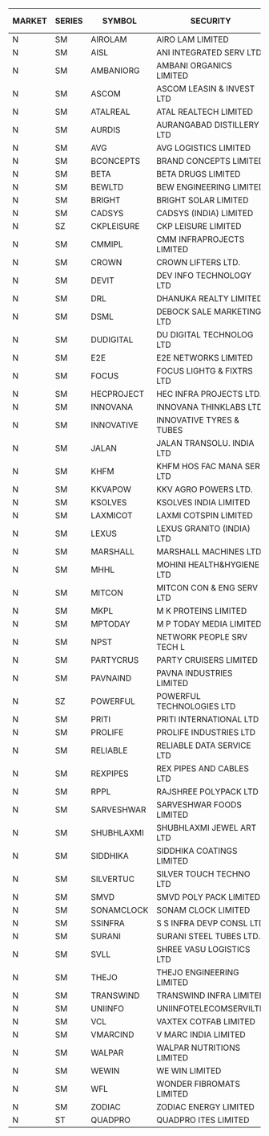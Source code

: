 


| MARKET | SERIES | SYMBOL | SECURITY | PREV CL PR | OPEN PRICE | HIGH PRICE | LOW PRICE | CLOSE PRICE | NET TRDVAL | NET TRDQTY | CORP IND | HI 52 WK | LO 52 WK |
| ----- | ----- | ----- | ----- | ----- | ----- | ----- | ----- | ----- | ----- | ----- | ----- | ----- | ----- |
| N | SM | AIROLAM | AIRO LAM LIMITED | 67.45 | 68.70 | 75.25 | 68.70 | 74.35 | 10620000.00 | 147000 |  | 75.25 | 20.40 |
| N | SM | AISL | ANI INTEGRATED SERV LTD. | 53.55 | 58.70 | 58.90 | 58.70 | 58.90 | 353040.00 | 6000 |  | 58.90 | 18.10 |
| N | SM | AMBANIORG | AMBANI ORGANICS LIMITED | 91.30 | 86.75 | 95.85 | 86.75 | 95.85 | 1086100.00 | 12000 |  | 114.85 | 43.70 |
| N | SM | ASCOM | ASCOM LEASIN & INVEST LTD | 48.00 | 52.00 | 52.00 | 52.00 | 52.00 | 208000.00 | 4000 |  | 52.00 | 30.00 |
| N | SM | ATALREAL | ATAL REALTECH LIMITED | 157.10 | 162.00 | 164.90 | 160.00 | 164.90 | 2353440.00 | 14400 |  | 164.90 | 30.95 |
| N | SM | AURDIS | AURANGABAD DISTILLERY LTD | 69.20 | 65.75 | 72.65 | 65.75 | 72.65 | 1429200.00 | 20000 |  | 77.20 | 25.80 |
| N | SM | AVG | AVG LOGISTICS LIMITED | 54.80 | 56.75 | 57.50 | 56.00 | 57.50 | 479100.00 | 8400 |  | 83.00 | 40.65 |
| N | SM | BCONCEPTS | BRAND CONCEPTS LIMITED | 32.75 | 32.75 | 33.50 | 32.75 | 33.50 | 595500.00 | 18000 |  | 38.00 | 14.55 |
| N | SM | BETA | BETA DRUGS LIMITED | 455.00 | 459.00 | 478.00 | 459.00 | 476.00 | 1314800.00 | 2800 |  | 478.00 | 102.00 |
| N | SM | BEWLTD | BEW ENGINEERING LIMITED | 250.95 | 276.00 | 276.00 | 250.00 | 276.00 | 20257100.00 | 76000 |  | 276.00 | 228.15 |
| N | SM | BRIGHT | BRIGHT SOLAR LIMITED | 4.95 | 4.95 | 5.05 | 4.95 | 4.95 | 463650.00 | 93000 |  | 15.55 | 4.60 |
| N | SM | CADSYS | CADSYS (INDIA) LIMITED | 27.30 | 28.65 | 28.65 | 28.65 | 28.65 | 57300.00 | 2000 |  | 36.90 | 18.10 |
| N | SZ | CKPLEISURE | CKP LEISURE LIMITED | 3.90 | 3.75 | 4.05 | 3.75 | 4.05 | 592400.00 | 148000 |  | 4.05 | 2.25 |
| N | SM | CMMIPL | CMM INFRAPROJECTS LIMITED | 17.75 | 16.90 | 16.90 | 16.90 | 16.90 | 50700.00 | 3000 |  | 21.05 | 2.25 |
| N | SM | CROWN | CROWN LIFTERS LTD. | 130.00 | 136.50 | 136.50 | 136.50 | 136.50 | 1092000.00 | 8000 |  | 136.50 | 38.00 |
| N | SM | DEVIT | DEV INFO TECHNOLOGY LTD | 132.00 | 132.00 | 132.00 | 132.00 | 132.00 | 198000.00 | 1500 |  | 142.00 | 85.00 |
| N | SM | DRL | DHANUKA REALTY LIMITED | 15.05 | 15.80 | 15.80 | 15.80 | 15.80 | 189600.00 | 12000 |  | 15.80 | 7.50 |
| N | SM | DSML | DEBOCK SALE MARKETING LTD | 44.65 | 42.90 | 46.85 | 42.65 | 46.85 | 17595900.00 | 384000 |  | 50.15 | 5.75 |
| N | SM | DUDIGITAL | DU DIGITAL TECHNOLOG LTD | 110.50 | 115.00 | 116.00 | 114.95 | 115.00 | 2999400.00 | 26000 |  | 150.05 | 95.00 |
| N | SM | E2E | E2E NETWORKS LIMITED | 44.60 | 46.80 | 46.80 | 46.80 | 46.80 | 374400.00 | 8000 |  | 61.30 | 34.50 |
| N | SM | FOCUS | FOCUS LIGHTG & FIXTRS LTD | 63.25 | 64.00 | 64.00 | 64.00 | 64.00 | 192000.00 | 3000 |  | 71.90 | 18.05 |
| N | SM | HECPROJECT | HEC INFRA PROJECTS LTD. | 188.80 | 179.40 | 197.80 | 179.40 | 197.80 | 5075460.00 | 26400 |  | 208.60 | 95.95 |
| N | SM | INNOVANA | INNOVANA THINKLABS LTD. | 159.00 | 166.60 | 166.95 | 160.50 | 160.50 | 654550.00 | 4000 |  | 210.95 | 70.25 |
| N | SM | INNOVATIVE | INNOVATIVE TYRES & TUBES | 11.05 | 11.35 | 11.35 | 11.35 | 11.35 | 68100.00 | 6000 |  | 20.45 | 5.65 |
| N | SM | JALAN | JALAN TRANSOLU. INDIA LTD | 13.15 | 12.50 | 12.95 | 12.50 | 12.90 | 415800.00 | 33000 |  | 14.90 | 2.75 |
| N | SM | KHFM | KHFM HOS FAC MANA SER LTD | 62.35 | 60.05 | 63.50 | 60.05 | 63.50 | 370650.00 | 6000 |  | 63.75 | 25.75 |
| N | SM | KKVAPOW | KKV AGRO POWERS LTD. | 1065.75 | 1065.75 | 1065.75 | 1065.75 | 1065.75 | 266437.50 | 250 |  | 1177.00 | 357.00 |
| N | SM | KSOLVES | KSOLVES INDIA LIMITED | 357.80 | 357.00 | 361.50 | 348.10 | 355.00 | 7433080.00 | 20800 |  | 1718.20 | 226.00 |
| N | SM | LAXMICOT | LAXMI COTSPIN LIMITED | 23.80 | 24.95 | 24.95 | 24.95 | 24.95 | 299400.00 | 12000 |  | 36.55 | 7.50 |
| N | SM | LEXUS | LEXUS GRANITO (INDIA) LTD | 11.15 | 10.85 | 11.00 | 10.60 | 10.60 | 86100.00 | 8000 |  | 22.50 | 7.20 |
| N | SM | MARSHALL | MARSHALL MACHINES LTD | 32.50 | 30.10 | 34.00 | 30.10 | 34.00 | 1076850.00 | 33000 |  | 43.15 | 6.70 |
| N | SM | MHHL | MOHINI HEALTH&HYGIENE LTD | 21.05 | 20.75 | 22.90 | 20.75 | 22.35 | 1750050.00 | 81000 |  | 39.50 | 15.35 |
| N | SM | MITCON | MITCON CON & ENG SERV LTD | 52.50 | 55.10 | 55.10 | 52.60 | 55.00 | 3515300.00 | 64000 |  | 64.95 | 33.10 |
| N | SM | MKPL | M K PROTEINS LIMITED | 114.00 | 119.70 | 119.70 | 119.70 | 119.70 | 478800.00 | 4000 |  | 119.70 | 75.10 |
| N | SM | MPTODAY | M P TODAY MEDIA LIMITED | 21.00 | 20.00 | 20.00 | 20.00 | 20.00 | 40000.00 | 2000 |  | 30.00 | 9.70 |
| N | SM | NPST | NETWORK PEOPLE SRV TECH L | 73.00 | 73.25 | 78.00 | 73.25 | 74.50 | 2529200.00 | 33600 |  | 78.00 | 67.00 |
| N | SM | PARTYCRUS | PARTY CRUISERS LIMITED | 23.10 | 22.80 | 22.80 | 22.80 | 22.80 | 45600.00 | 2000 |  | 39.90 | 16.50 |
| N | SM | PAVNAIND | PAVNA INDUSTRIES LIMITED | 200.00 | 195.00 | 195.00 | 195.00 | 195.00 | 156000.00 | 800 |  | 215.00 | 165.05 |
| N | SZ | POWERFUL | POWERFUL TECHNOLOGIES LTD | 2.50 | 2.40 | 2.40 | 2.40 | 2.40 | 38400.00 | 16000 |  | 7.55 | 1.90 |
| N | SM | PRITI | PRITI INTERNATIONAL LTD | 276.75 | 282.80 | 284.90 | 278.00 | 281.60 | 7663600.00 | 27200 |  | 284.90 | 66.80 |
| N | SM | PROLIFE | PROLIFE INDUSTRIES LTD | 92.80 | 97.40 | 97.40 | 97.40 | 97.40 | 292200.00 | 3000 |  | 117.00 | 33.25 |
| N | SM | RELIABLE | RELIABLE DATA SERVICE LTD | 36.95 | 35.50 | 35.50 | 35.15 | 35.15 | 169560.00 | 4800 |  | 39.00 | 23.55 |
| N | SM | REXPIPES | REX PIPES AND CABLES LTD | 42.70 | 44.80 | 44.80 | 42.25 | 44.80 | 9166200.00 | 208000 |  | 64.35 | 26.00 |
| N | SM | RPPL | RAJSHREE POLYPACK LTD | 159.65 | 164.00 | 164.00 | 152.00 | 158.00 | 1415200.00 | 9000 |  | 200.00 | 70.50 |
| N | SM | SARVESHWAR | SARVESHWAR FOODS LIMITED | 22.15 | 22.15 | 22.15 | 21.05 | 21.80 | 409760.00 | 19200 |  | 37.85 | 9.60 |
| N | SM | SHUBHLAXMI | SHUBHLAXMI JEWEL ART LTD | 12.60 | 12.10 | 13.10 | 12.10 | 13.10 | 38300.00 | 3000 |  | 26.80 | 11.20 |
| N | SM | SIDDHIKA | SIDDHIKA COATINGS LIMITED | 80.20 | 84.20 | 84.20 | 84.20 | 84.20 | 168400.00 | 2000 |  | 89.00 | 45.00 |
| N | SM | SILVERTUC | SILVER TOUCH TECHNO LTD | 181.80 | 180.00 | 180.00 | 180.00 | 180.00 | 540000.00 | 3000 |  | 194.80 | 72.00 |
| N | SM | SMVD | SMVD POLY PACK LIMITED | 16.40 | 16.40 | 16.40 | 16.00 | 16.00 | 64800.00 | 4000 |  | 24.40 | 7.40 |
| N | SM | SONAMCLOCK | SONAM CLOCK LIMITED | 65.25 | 66.00 | 66.25 | 65.00 | 66.25 | 1183050.00 | 18000 |  | 66.95 | 39.00 |
| N | SM | SSINFRA | S S INFRA DEVP CONSL LTD | 10.00 | 9.50 | 9.50 | 9.50 | 9.50 | 28500.00 | 3000 |  | 10.50 | 5.65 |
| N | SM | SURANI | SURANI STEEL TUBES LTD. | 42.00 | 43.50 | 43.50 | 43.50 | 43.50 | 87000.00 | 2000 |  | 46.65 | 17.35 |
| N | SM | SVLL | SHREE VASU LOGISTICS LTD | 102.50 | 102.00 | 102.00 | 102.00 | 102.00 | 102000.00 | 1000 |  | 105.00 | 76.00 |
| N | SM | THEJO | THEJO ENGINEERING LIMITED | 3241.00 | 3200.00 | 3420.00 | 3200.00 | 3313.70 | 13487700.00 | 4050 |  | 3600.00 | 980.00 |
| N | SM | TRANSWIND | TRANSWIND INFRA LIMITED | 4.40 | 4.60 | 4.60 | 4.60 | 4.60 | 18400.00 | 4000 |  | 8.30 | 3.80 |
| N | SM | UNIINFO | UNIINFOTELECOMSERVILTD | 24.75 | 24.75 | 24.75 | 24.75 | 24.75 | 49500.00 | 2000 |  | 27.45 | 7.85 |
| N | SM | VCL | VAXTEX COTFAB LIMITED | 77.00 | 75.00 | 75.00 | 75.00 | 75.00 | 225000.00 | 3000 |  | 77.00 | 17.00 |
| N | SM | VMARCIND | V MARC INDIA LIMITED | 32.65 | 33.90 | 35.20 | 33.90 | 35.15 | 414450.00 | 12000 |  | 45.00 | 25.35 |
| N | SM | WALPAR | WALPAR NUTRITIONS LIMITED | 35.00 | 33.30 | 33.30 | 33.30 | 33.30 | 66600.00 | 2000 |  | 51.50 | 31.55 |
| N | SM | WEWIN | WE WIN LIMITED | 18.90 | 19.80 | 19.80 | 19.80 | 19.80 | 59400.00 | 3000 |  | 55.15 | 13.05 |
| N | SM | WFL | WONDER FIBROMATS LIMITED | 143.30 | 150.45 | 150.45 | 150.45 | 150.45 | 240720.00 | 1600 |  | 150.45 | 42.70 |
| N | SM | ZODIAC | ZODIAC ENERGY LIMITED | 29.00 | 30.20 | 30.30 | 29.10 | 30.00 | 838000.00 | 28000 |  | 30.80 | 11.50 |
| N | ST | QUADPRO | QUADPRO ITES LIMITED | 18.95 | 19.70 | 19.70 | 19.00 | 19.20 | 2304600.00 | 120000 |  | 20.00 | 18.85 |



